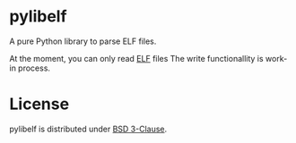 pylibelf
========

A pure Python library to parse ELF files.

At the moment, you can only read [ELF](http://es.wikipedia.org/wiki/Executable_and_Linkable_Format) files The write functionallity is work-in process.

License
========

pylibelf is distributed under [BSD 3-Clause](http://opensource.org/licenses/BSD-3-Clause).
